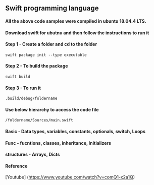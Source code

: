 ## Swift programming language 

#### All the above code samples were compiled in ubuntu 18.04.4 LTS. 
#### Download swift for ubutnu and then follow the instructions to run it

#### Step 1 - Create a folder and cd to the folder 
```
swift package init --type executable
```
#### Step 2 - To build the package 

```
swift build 
```

#### Step 3 - To run it 

``` 
.build/debug/foldername
```

#### Use below hierarchy to access the code file 
```
/foldername/Sources/main.swift
```


#### Basic - Data types, variables, constants, optionals, switch, Loops
#### Func - fucntions, classes, inheritance, Initializers
#### structures - Arrays, Dicts 



#### Reference 
[Youtube] (https://www.youtube.com/watch?v=comQ1-x2a1Q)

